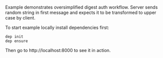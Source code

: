 Example demonstrates oversimplified digest auth workflow. Server sends random string in first message and expects it to be transformed to upper case by client.

To start example locally install dependencies first:

```
dep init
dep ensure
```

Then go to http://localhost:8000 to see it in action.
